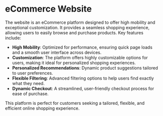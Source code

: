 # eCommerce Website

The website is an eCommerce platform designed to offer high mobility and exceptional customization. It provides a seamless shopping experience, allowing users to easily browse and purchase products. Key features include:

- **High Mobility**: Optimized for performance, ensuring quick page loads and a smooth user interface across devices.
- **Customization**: The platform offers highly customizable options for users, making it ideal for personalized shopping experiences.
- **Personalized Recommendations**: Dynamic product suggestions tailored to user preferences.
- **Flexible Filtering**: Advanced filtering options to help users find exactly what they need.
- **Dynamic Checkout**: A streamlined, user-friendly checkout process for ease of purchase.

This platform is perfect for customers seeking a tailored, flexible, and efficient online shopping experience.
